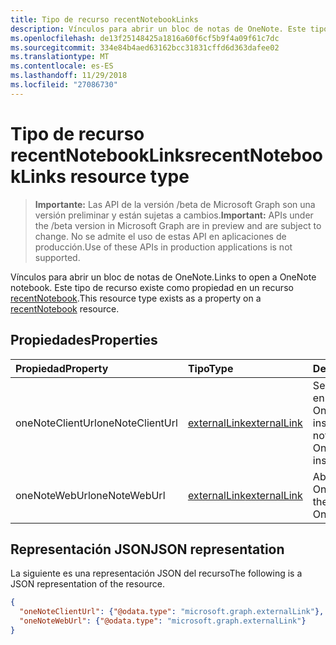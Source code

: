 ```yaml
---
title: Tipo de recurso recentNotebookLinks
description: Vínculos para abrir un bloc de notas de OneNote. Este tipo de recurso existe como propiedad en un recurso recentNotebook.
ms.openlocfilehash: de13f25148425a1816a60f6cf5b9f4a09f61c7dc
ms.sourcegitcommit: 334e84b4aed63162bcc31831cffd6d363dafee02
ms.translationtype: MT
ms.contentlocale: es-ES
ms.lasthandoff: 11/29/2018
ms.locfileid: "27086730"
---
```

# <a name="recentnotebooklinks-resource-type"></a><span data-ttu-id="13e48-104">Tipo de recurso recentNotebookLinks</span><span class="sxs-lookup"><span data-stu-id="13e48-104">recentNotebookLinks resource type</span></span>

> <span data-ttu-id="13e48-105">**Importante:** Las API de la versión /beta de Microsoft Graph son una versión preliminar y están sujetas a cambios.</span><span class="sxs-lookup"><span data-stu-id="13e48-105">**Important:** APIs under the /beta version in Microsoft Graph are in preview and are subject to change.</span></span> <span data-ttu-id="13e48-106">No se admite el uso de estas API en aplicaciones de producción.</span><span class="sxs-lookup"><span data-stu-id="13e48-106">Use of these APIs in production applications is not supported.</span></span>

<span data-ttu-id="13e48-107">Vínculos para abrir un bloc de notas de OneNote.</span><span class="sxs-lookup"><span data-stu-id="13e48-107">Links to open a OneNote notebook.</span></span> <span data-ttu-id="13e48-108">Este tipo de recurso existe como propiedad en un recurso [recentNotebook](recentnotebook.md).</span><span class="sxs-lookup"><span data-stu-id="13e48-108">This resource type exists as a property on a [recentNotebook](recentnotebook.md) resource.</span></span>

## <a name="properties"></a><span data-ttu-id="13e48-109">Propiedades</span><span class="sxs-lookup"><span data-stu-id="13e48-109">Properties</span></span>
| <span data-ttu-id="13e48-110">Propiedad</span><span class="sxs-lookup"><span data-stu-id="13e48-110">Property</span></span>     | <span data-ttu-id="13e48-111">Tipo</span><span class="sxs-lookup"><span data-stu-id="13e48-111">Type</span></span>   |<span data-ttu-id="13e48-112">Descripción</span><span class="sxs-lookup"><span data-stu-id="13e48-112">Description</span></span>|
|:---------------|:--------|:----------|
|<span data-ttu-id="13e48-113">oneNoteClientUrl</span><span class="sxs-lookup"><span data-stu-id="13e48-113">oneNoteClientUrl</span></span>|[<span data-ttu-id="13e48-114">externalLink</span><span class="sxs-lookup"><span data-stu-id="13e48-114">externalLink</span></span>](externallink.md)|<span data-ttu-id="13e48-115">Se abre el Bloc de notas en el cliente de OneNote, si está instalado.</span><span class="sxs-lookup"><span data-stu-id="13e48-115">Opens the notebook in the OneNote client, if it's installed.</span></span>|
|<span data-ttu-id="13e48-116">oneNoteWebUrl</span><span class="sxs-lookup"><span data-stu-id="13e48-116">oneNoteWebUrl</span></span>|[<span data-ttu-id="13e48-117">externalLink</span><span class="sxs-lookup"><span data-stu-id="13e48-117">externalLink</span></span>](externallink.md)|<span data-ttu-id="13e48-118">Abre el bloc de notas en OneNote Online.</span><span class="sxs-lookup"><span data-stu-id="13e48-118">Opens the notebook in OneNote Online.</span></span>|

## <a name="json-representation"></a><span data-ttu-id="13e48-119">Representación JSON</span><span class="sxs-lookup"><span data-stu-id="13e48-119">JSON representation</span></span>

<span data-ttu-id="13e48-120">La siguiente es una representación JSON del recurso</span><span class="sxs-lookup"><span data-stu-id="13e48-120">The following is a JSON representation of the resource.</span></span>

<!-- {
  "blockType": "resource",
  "optionalProperties": [

  ],
  "@odata.type": "microsoft.graph.recentNotebookLinks"
}-->

```json
{
  "oneNoteClientUrl": {"@odata.type": "microsoft.graph.externalLink"},
  "oneNoteWebUrl": {"@odata.type": "microsoft.graph.externalLink"}
}

```

<!-- uuid: 8fcb5dbc-d5aa-4681-8e31-b001d5168d79
2015-10-25 14:57:30 UTC -->
<!-- {
  "type": "#page.annotation",
  "description": "recentNotebookLinks resource",
  "keywords": "",
  "section": "documentation",
  "tocPath": ""
}-->
